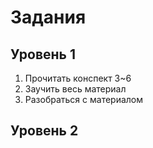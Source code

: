 # Задания

## Уровень 1

1. Прочитать конспект 3~6
1. Заучить весь материал
1. Разобраться с материалом

## Уровень 2
